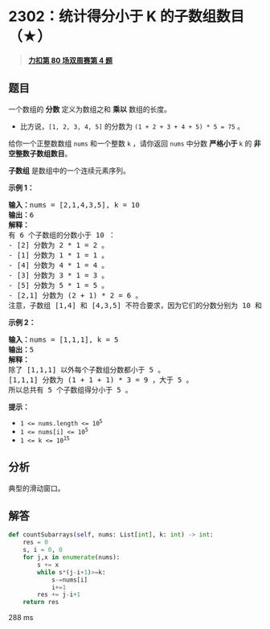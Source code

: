# 2302：统计得分小于 K 的子数组数目（★）


> <u>**[力扣第 80 场双周赛第 4 题](https://leetcode.cn/problems/count-subarrays-with-score-less-than-k/)**</u>

## 题目

<p>一个数组的 <strong>分数</strong> 定义为数组之和 <strong>乘以</strong> 数组的长度。</p>

<ul>
<li>比方说，<code>[1, 2, 3, 4, 5]</code> 的分数为 <code>(1 + 2 + 3 + 4 + 5) * 5 = 75</code> 。</li>
</ul>

<p>给你一个正整数数组 <code>nums</code> 和一个整数 <code>k</code> ，请你返回 <code>nums</code> 中分数 <strong>严格小于 </strong><code>k</code> 的 <strong>非空整数子数组数目</strong>。</p>

<p><strong>子数组</strong> 是数组中的一个连续元素序列。</p>



<p><strong>示例 1：</strong></p>

<pre>
<b>输入：</b>nums = [2,1,4,3,5], k = 10
<b>输出：</b>6
<strong>解释：</strong>
有 6 个子数组的分数小于 10 ：
- [2] 分数为 2 * 1 = 2 。
- [1] 分数为 1 * 1 = 1 。
- [4] 分数为 4 * 1 = 4 。
- [3] 分数为 3 * 1 = 3 。
- [5] 分数为 5 * 1 = 5 。
- [2,1] 分数为 (2 + 1) * 2 = 6 。
注意，子数组 [1,4] 和 [4,3,5] 不符合要求，因为它们的分数分别为 10 和 36，但我们要求子数组的分数严格小于 10 。</pre>

<p><strong>示例 2：</strong></p>

<pre>
<b>输入：</b>nums = [1,1,1], k = 5
<b>输出：</b>5
<strong>解释：</strong>
除了 [1,1,1] 以外每个子数组分数都小于 5 。
[1,1,1] 分数为 (1 + 1 + 1) * 3 = 9 ，大于 5 。
所以总共有 5 个子数组得分小于 5 。
</pre>



<p><strong>提示：</strong></p>

<ul>
<li><code>1 &lt;= nums.length &lt;= 10<sup>5</sup></code></li>
<li><code>1 &lt;= nums[i] &lt;= 10<sup>5</sup></code></li>
<li><code>1 &lt;= k &lt;= 10<sup>15</sup></code></li>
</ul>


## 分析

典型的滑动窗口。

## 解答


```python
def countSubarrays(self, nums: List[int], k: int) -> int:
	res = 0
	s, i = 0, 0
	for j,x in enumerate(nums):
		s += x
		while s*(j-i+1)>=k:
			s-=nums[i]
			i+=1
		res += j-i+1
	return res
```

288 ms
